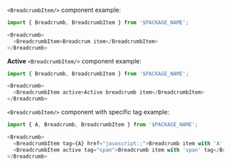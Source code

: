 `<BreadcrumbItem/>` component example:

```js
import { Breadcrumb, BreadcrumbItem } from '$PACKAGE_NAME';

<Breadcrumb>
  <BreadcrumbItem>Breadcrum item</BreadcrumbItem>
</Breadcrumb>
```

**Active** `<BreadcrumbItem/>` component example:

```js
import { Breadcrumb, BreadcrumbItem } from '$PACKAGE_NAME';

<Breadcrumb>
  <BreadcrumbItem active>Active breadcrumb item</BreadcrumbItem>
</Breadcrumb>
```

`<BreadcrumbItem/>` component  with specific tag example:

```js
import { A, Breadcrumb, BreadcrumbItem } from '$PACKAGE_NAME';

<Breadcrumb>
  <BreadcrumbItem tag={A} href="javascript:;">Breadcrumb item with 'A' tag</BreadcrumbItem>
  <BreadcrumbItem active tag="span">Breadcrumb item with 'span' tag</BreadcrumbItem>
</Breadcrumb>
```
